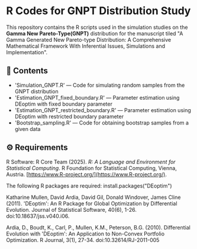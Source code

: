# R Codes for GNPT Distribution Study

This repository contains the R scripts used in the simulation studies on the **Gamma New Pareto-Type(GNPT)** distribution for the manuscript tiled "A Gamma Generated New Pareto-type Distribution: A Comprehensive Mathematical Framework With Inferential Issues, Simulations and Implementation".

## 📂 Contents

* 'Simulation\_GNPT.R' — Code for simulating random samples from the GNPT distribution
* 'Estimation\_GNPT\_fixed\_boundary.R' — Parameter estimation using DEoptim with fixed boundary parameter
* 'Estimation\_GNPT\_restricted\_boundary.R' — Parameter estimation using DEoptim with restricted boundary parameter
* 'Bootstrap\_sampling.R' — Code for obtaining bootstrap samples from a given data

## ⚙️ Requirements

R Software:
R Core Team (2025). *R: A Language and Environment for Statistical
Computing*. R Foundation for Statistical Computing, Vienna, Austria.
[https://www.R-project.org/](https://www.R-project.org/).



The following R packages are required:
install.packages("DEoptim")

Katharine Mullen, David Ardia, David Gil, Donald Windover, James
Cline (2011). 'DEoptim': An R Package for Global Optimization by
Differential Evolution. Journal of Statistical Software, 40(6), 1-26.
doi:10.18637/jss.v040.i06.

Ardia, D., Boudt, K., Carl, P., Mullen, K.M., Peterson, B.G. (2010).
Differential Evolution with 'DEoptim': An Application to Non-Convex
Portfolio Optimization. R Journal, 3(1), 27-34.
doi:10.32614/RJ-2011-005

